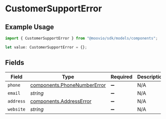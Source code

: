 # CustomerSupportError

## Example Usage

```typescript
import { CustomerSupportError } from "@moovio/sdk/models/components";

let value: CustomerSupportError = {};
```

## Fields

| Field                                                                      | Type                                                                       | Required                                                                   | Description                                                                |
| -------------------------------------------------------------------------- | -------------------------------------------------------------------------- | -------------------------------------------------------------------------- | -------------------------------------------------------------------------- |
| `phone`                                                                    | [components.PhoneNumberError](../../models/components/phonenumbererror.md) | :heavy_minus_sign:                                                         | N/A                                                                        |
| `email`                                                                    | *string*                                                                   | :heavy_minus_sign:                                                         | N/A                                                                        |
| `address`                                                                  | [components.AddressError](../../models/components/addresserror.md)         | :heavy_minus_sign:                                                         | N/A                                                                        |
| `website`                                                                  | *string*                                                                   | :heavy_minus_sign:                                                         | N/A                                                                        |